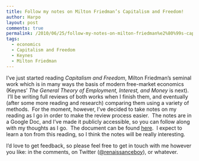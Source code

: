 ```yaml
---
title: Follow my notes on Milton Friedman’s Capitalism and Freedom!
author: Harpo
layout: post
comments: true
permalink: /2010/06/25/follow-my-notes-on-milton-friedman%e2%80%99s-capitalism-and-freedom/
tags:
  - economics
  - Capitalism and Freedom
  - Keynes
  - Milton Friedman
---
```

I&#8217;ve just started reading *Capitalism and Freedom*, Milton Friedman&#8217;s seminal work which is in many ways the basis of modern free-market economics (Keynes&#8217; *The General Theory of Employment, Interest, and Money* is next).  I&#8217;ll be writing full reviews of both works when I finish them, and eventually (after some more reading and research) comparing them using a variety of methods.  For the moment, however, I&#8217;ve decided to take notes on my reading as I go in order to make the review process easier.  The notes are in a Google Doc, and I&#8217;ve made it publicly accessible, so you can follow along with my thoughts as I go.  The document can be found <a href="http://docs.google.com/View?id=dgsccg68_18f2nmjfc3" target="_blank">here</a>.  I expect to learn a ton from this reading, so I think the notes will be really interesting.

I&#8217;d love to get feedback, so please feel free to get in touch with me however you like: in the comments, on Twitter (<a href="http://twitter.com/renaissanceboy" target="_blank">@renaissanceboy</a>), or whatever.